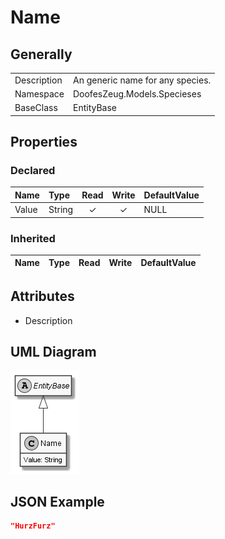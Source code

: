 ﻿# Name

## Generally

|||
|:-|:-|
|Description|An generic name for any species.|
|Namespace|DoofesZeug.Models.Specieses|
|BaseClass|EntityBase|

## Properties

### Declared

|Name|Type|Read|Write|DefaultValue|
|:---|:---|:--:|:---:|:-----------|
|Value|String|&#x2713;|&#x2713;|NULL|

### Inherited

|Name|Type|Read|Write|DefaultValue|
|:---|:---|:--:|:---:|:-----------|

## Attributes

- Description

## UML Diagram

![Name.png](./Name.png "Name")

## JSON Example

```json
"HurzFurz"
```

